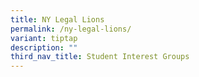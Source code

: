 ```yaml
---
title: NY Legal Lions
permalink: /ny-legal-lions/
variant: tiptap
description: ""
third_nav_title: Student Interest Groups
---
```

